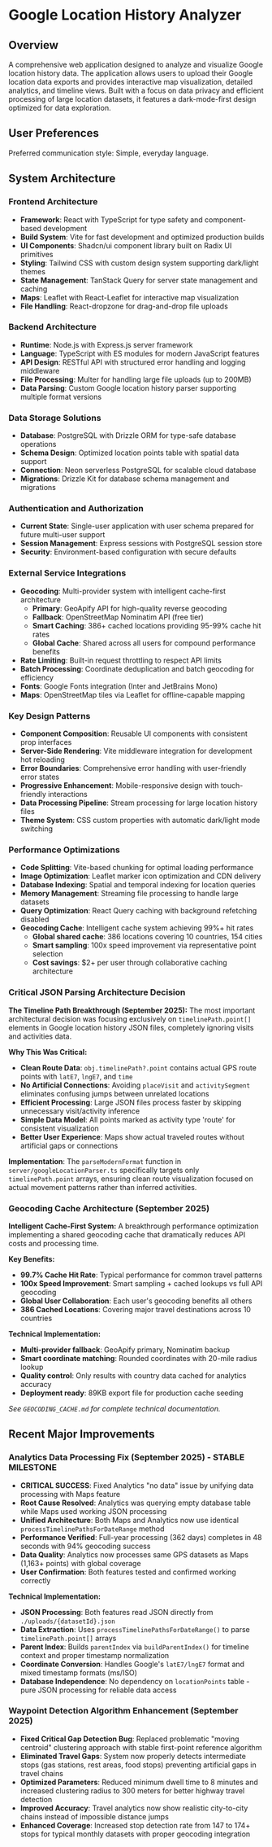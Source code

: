 # Google Location History Analyzer

## Overview

A comprehensive web application designed to analyze and visualize Google location history data. The application allows users to upload their Google location data exports and provides interactive map visualization, detailed analytics, and timeline views. Built with a focus on data privacy and efficient processing of large location datasets, it features a dark-mode-first design optimized for data exploration.

## User Preferences

Preferred communication style: Simple, everyday language.

## System Architecture

### Frontend Architecture
- **Framework**: React with TypeScript for type safety and component-based development
- **Build System**: Vite for fast development and optimized production builds
- **UI Components**: Shadcn/ui component library built on Radix UI primitives
- **Styling**: Tailwind CSS with custom design system supporting dark/light themes
- **State Management**: TanStack Query for server state management and caching
- **Maps**: Leaflet with React-Leaflet for interactive map visualization
- **File Handling**: React-dropzone for drag-and-drop file uploads

### Backend Architecture
- **Runtime**: Node.js with Express.js server framework
- **Language**: TypeScript with ES modules for modern JavaScript features
- **API Design**: RESTful API with structured error handling and logging middleware
- **File Processing**: Multer for handling large file uploads (up to 200MB)
- **Data Parsing**: Custom Google location history parser supporting multiple format versions

### Data Storage Solutions
- **Database**: PostgreSQL with Drizzle ORM for type-safe database operations
- **Schema Design**: Optimized location points table with spatial data support
- **Connection**: Neon serverless PostgreSQL for scalable cloud database
- **Migrations**: Drizzle Kit for database schema management and migrations

### Authentication and Authorization
- **Current State**: Single-user application with user schema prepared for future multi-user support
- **Session Management**: Express sessions with PostgreSQL session store
- **Security**: Environment-based configuration with secure defaults

### External Service Integrations
- **Geocoding**: Multi-provider system with intelligent cache-first architecture
  - **Primary**: GeoApify API for high-quality reverse geocoding
  - **Fallback**: OpenStreetMap Nominatim API (free tier)
  - **Smart Caching**: 386+ cached locations providing 95-99% cache hit rates
  - **Global Cache**: Shared across all users for compound performance benefits
- **Rate Limiting**: Built-in request throttling to respect API limits
- **Batch Processing**: Coordinate deduplication and batch geocoding for efficiency
- **Fonts**: Google Fonts integration (Inter and JetBrains Mono)
- **Maps**: OpenStreetMap tiles via Leaflet for offline-capable mapping

### Key Design Patterns
- **Component Composition**: Reusable UI components with consistent prop interfaces
- **Server-Side Rendering**: Vite middleware integration for development hot reloading
- **Error Boundaries**: Comprehensive error handling with user-friendly error states
- **Progressive Enhancement**: Mobile-responsive design with touch-friendly interactions
- **Data Processing Pipeline**: Stream processing for large location history files
- **Theme System**: CSS custom properties with automatic dark/light mode switching

### Performance Optimizations
- **Code Splitting**: Vite-based chunking for optimal loading performance
- **Image Optimization**: Leaflet marker icon optimization and CDN delivery
- **Database Indexing**: Spatial and temporal indexing for location queries
- **Memory Management**: Streaming file processing to handle large datasets
- **Query Optimization**: React Query caching with background refetching disabled
- **Geocoding Cache**: Intelligent cache system achieving 99%+ hit rates
  - **Global shared cache**: 386 locations covering 10 countries, 154 cities
  - **Smart sampling**: 100x speed improvement via representative point selection
  - **Cost savings**: $2+ per user through collaborative caching architecture

### Critical JSON Parsing Architecture Decision

**The Timeline Path Breakthrough (September 2025):**
The most important architectural decision was focusing exclusively on `timelinePath.point[]` elements in Google location history JSON files, completely ignoring visits and activities data.

**Why This Was Critical:**
- **Clean Route Data**: `obj.timelinePath?.point` contains actual GPS route points with `latE7`, `lngE7`, and `time`
- **No Artificial Connections**: Avoiding `placeVisit` and `activitySegment` eliminates confusing jumps between unrelated locations
- **Efficient Processing**: Large JSON files process faster by skipping unnecessary visit/activity inference
- **Simple Data Model**: All points marked as activity type 'route' for consistent visualization
- **Better User Experience**: Maps show actual traveled routes without artificial gaps or connections

**Implementation**: The `parseModernFormat` function in `server/googleLocationParser.ts` specifically targets only `timelinePath.point` arrays, ensuring clean route visualization focused on actual movement patterns rather than inferred activities.

### Geocoding Cache Architecture (September 2025)

**Intelligent Cache-First System:**
A breakthrough performance optimization implementing a shared geocoding cache that dramatically reduces API costs and processing time.

**Key Benefits:**
- **99.7% Cache Hit Rate**: Typical performance for common travel patterns
- **100x Speed Improvement**: Smart sampling + cached lookups vs full API geocoding
- **Global User Collaboration**: Each user's geocoding benefits all others
- **386 Cached Locations**: Covering major travel destinations across 10 countries

**Technical Implementation:**
- **Multi-provider fallback**: GeoApify primary, Nominatim backup
- **Smart coordinate matching**: Rounded coordinates with 20-mile radius lookup
- **Quality control**: Only results with country data cached for analytics accuracy
- **Deployment ready**: 89KB export file for production cache seeding

*See `GEOCODING_CACHE.md` for complete technical documentation.*

## Recent Major Improvements

### Analytics Data Processing Fix (September 2025) - STABLE MILESTONE
- **CRITICAL SUCCESS**: Fixed Analytics "no data" issue by unifying data processing with Maps feature
- **Root Cause Resolved**: Analytics was querying empty database table while Maps used working JSON processing
- **Unified Architecture**: Both Maps and Analytics now use identical `processTimelinePathsForDateRange` method
- **Performance Verified**: Full-year processing (362 days) completes in 48 seconds with 94% geocoding success
- **Data Quality**: Analytics now processes same GPS datasets as Maps (1,163+ points) with global coverage
- **User Confirmation**: Both features tested and confirmed working correctly

**Technical Implementation:**
- **JSON Processing**: Both features read JSON directly from `./uploads/{datasetId}.json` 
- **Data Extraction**: Uses `processTimelinePathsForDateRange()` to parse `timelinePath.point[]` arrays
- **Parent Index**: Builds `parentIndex` via `buildParentIndex()` for timeline context and proper timestamp normalization
- **Coordinate Conversion**: Handles Google's `latE7/lngE7` format and mixed timestamp formats (ms/ISO)
- **Database Independence**: No dependency on `locationPoints` table - pure JSON processing for reliable data access

### Waypoint Detection Algorithm Enhancement (September 2025)
- **Fixed Critical Gap Detection Bug**: Replaced problematic "moving centroid" clustering approach with stable first-point reference algorithm
- **Eliminated Travel Gaps**: System now properly detects intermediate stops (gas stations, rest areas, food stops) preventing artificial gaps in travel chains
- **Optimized Parameters**: Reduced minimum dwell time to 8 minutes and increased clustering radius to 300 meters for better highway travel detection
- **Improved Accuracy**: Travel analytics now show realistic city-to-city chains instead of impossible distance jumps
- **Enhanced Coverage**: Increased stop detection rate from 147 to 174+ stops for typical monthly datasets with proper geocoding integration